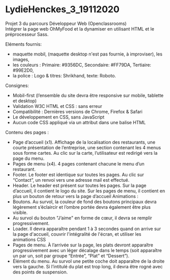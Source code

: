 # LydieHenckes_3_19112020
Projet 3 du parcours Développeur Web (Openclassrooms)<br>
Intégrer la page web OhMyFood et la dynamiser en utilisant HTML et le préprocesseur Sass. 

Eléments fournis:
  - maquette mobil, (maquette desktop n'est pas fournie, à improviser), les images,
  - les couleurs : Primaire: #9356DC, Secondaire: #FF79DA, Tertiaire: #99E2D0,
  - la police : Logo & titres: Shrikhand, texte: Roboto.

Consignes:
  - Mobil-first (l’ensemble du site devra être responsive sur mobile, tablette et desktop)
  - Validation W3C HTML et CSS : sans erreur
  - Compatibilité : Dernières versions de Chrome, Firefox & Safari
  - Le développement en CSS, sans JavaScript
  - Aucun code CSS appliqué via un attribut dans une balise HTML 
 
Contenu des pages :
  - Page d’accueil (x1). Affichage de la localisation des restaurants, une courte présentation de l’entreprise, une section contenant les 4 menus sous forme cartes. Au clic sur la carte, l’utilisateur est redirigé vers la page du menu.
  - Pages de menu (x4). 4 pages contenant chacune le menu d’un restaurant.
  - Footer. Le footer est identique sur toutes les pages. Au clic sur “Contact”, un renvoi vers une adresse mail est effectué.
  - Header. Le header est présent sur toutes les pages. Sur la page d’accueil, il contient le logo du site.  Sur les pages de menu, il contient en plus un bouton de retour vers la page d’accueil
Animations :
  - Boutons. Au survol, la couleur de fond des boutons principaux devra légèrement s’éclaircir et l’ombre portée devra également être plus visible.
  - Au survol du bouton "J’aime" en forme de cœur, il devra se remplir progressivement. 
  - Loader. Il devra apparaître pendant  1 à 3 secondes quand on arrive sur la page d'accueil, couvrir  l'intégralité de l'écran, et utiliser les animations CSS
  - Pages de menu. À l’arrivée sur la page, les plats devront apparaître  progressivement avec un léger décalage dans le temps (soit apparaître un par un, soit par groupe “Entrée”,  “Plat” et “Dessert”).
  - Élément du menu. Au survol une petite coche doit apparaître de la droite vers la gauche. Si l’intitulé du plat est trop long, il devra être rogné avec des points de suspension.

    
